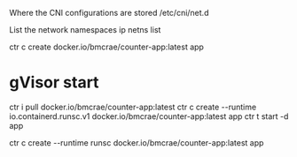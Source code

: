

Where the CNI configurations are stored
/etc/cni/net.d

List the network namespaces
ip netns list

ctr c create docker.io/bmcrae/counter-app:latest app


# gVisor start
ctr i pull docker.io/bmcrae/counter-app:latest
ctr c create --runtime io.containerd.runsc.v1 docker.io/bmcrae/counter-app:latest app
ctr t start -d app




ctr c create --runtime runsc docker.io/bmcrae/counter-app:latest app

